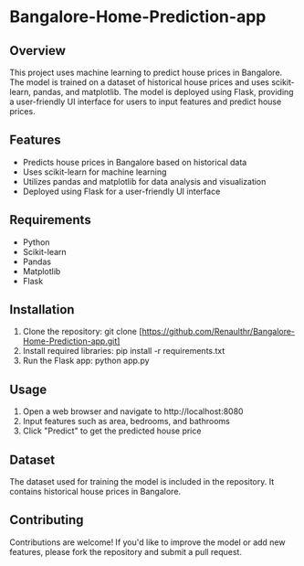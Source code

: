 # Bangalore-Home-Prediction-app

## Overview

This project uses machine learning to predict house prices in Bangalore. The model is trained on a dataset of historical house prices and uses scikit-learn, pandas, and matplotlib. The model is deployed using Flask, providing a user-friendly UI interface for users to input features and predict house prices.

## Features

- Predicts house prices in Bangalore based on historical data
- Uses scikit-learn for machine learning
- Utilizes pandas and matplotlib for data analysis and visualization
- Deployed using Flask for a user-friendly UI interface

## Requirements

- Python 
- Scikit-learn
- Pandas
- Matplotlib
- Flask

## Installation

1. Clone the repository: git clone [https://github.com/Renaulthr/Bangalore-Home-Prediction-app.git]
2. Install required libraries: pip install -r requirements.txt
3. Run the Flask app: python app.py

## Usage

1. Open a web browser and navigate to http://localhost:8080
2. Input features such as area, bedrooms, and bathrooms
3. Click "Predict" to get the predicted house price

## Dataset

The dataset used for training the model is included in the repository. It contains historical house prices in Bangalore.

## Contributing

Contributions are welcome! If you'd like to improve the model or add new features, please fork the repository and submit a pull request.
